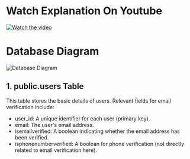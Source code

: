 # Watch Explanation On Youtube
[![Watch the video](https://drive.google.com/uc?export=view&id=1A22F7WFFO5kWiZ5oVdZ2mFXGBPYOHdbI)](https://www.youtube.com/watch?v=mvTzupOIGl0)

# Database Diagram
![Database Diagram](https://github.com/chrisprojs/Secure-Auth-With-Golang-Chi/blob/main/documentation/betamart-database.png)
## 1. public.users Table
This table stores the basic details of users. Relevant fields for email verification include:
<ul>
<li>user_id: A unique identifier for each user (primary key).</li>
<li>email: The user's email address.</li>
<li>isemailverified: A boolean indicating whether the email address has been verified.</li>
<li>isphonenumberverified: A boolean for phone verification (not directly related to email verification here).</li>
</ul>

